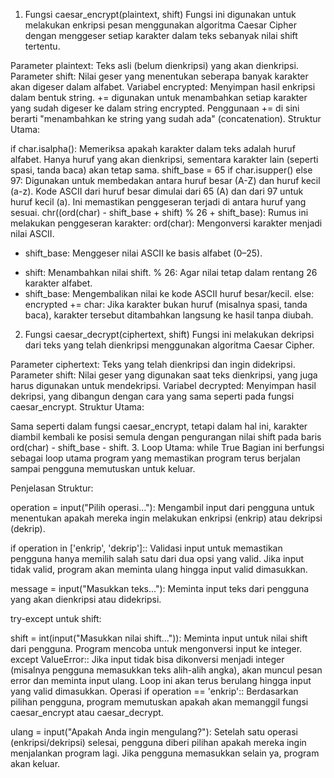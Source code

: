 1. Fungsi caesar_encrypt(plaintext, shift)
Fungsi ini digunakan untuk melakukan enkripsi pesan menggunakan algoritma Caesar Cipher dengan menggeser setiap karakter dalam teks sebanyak nilai shift tertentu.

Parameter plaintext: Teks asli (belum dienkripsi) yang akan dienkripsi.
Parameter shift: Nilai geser yang menentukan seberapa banyak karakter akan digeser dalam alfabet.
Variabel encrypted: Menyimpan hasil enkripsi dalam bentuk string. += digunakan untuk menambahkan setiap karakter yang sudah digeser ke dalam string encrypted. Penggunaan += di sini berarti "menambahkan ke string yang sudah ada" (concatenation).
Struktur Utama:

if char.isalpha(): Memeriksa apakah karakter dalam teks adalah huruf alfabet. Hanya huruf yang akan dienkripsi, sementara karakter lain (seperti spasi, tanda baca) akan tetap sama.
shift_base = 65 if char.isupper() else 97: Digunakan untuk membedakan antara huruf besar (A-Z) dan huruf kecil (a-z). Kode ASCII dari huruf besar dimulai dari 65 (A) dan dari 97 untuk huruf kecil (a). Ini memastikan penggeseran terjadi di antara huruf yang sesuai.
chr((ord(char) - shift_base + shift) % 26 + shift_base): Rumus ini melakukan penggeseran karakter:
ord(char): Mengonversi karakter menjadi nilai ASCII.
- shift_base: Menggeser nilai ASCII ke basis alfabet (0–25).
+ shift: Menambahkan nilai shift.
% 26: Agar nilai tetap dalam rentang 26 karakter alfabet.
+ shift_base: Mengembalikan nilai ke kode ASCII huruf besar/kecil.
else: encrypted += char: Jika karakter bukan huruf (misalnya spasi, tanda baca), karakter tersebut ditambahkan langsung ke hasil tanpa diubah.
2. Fungsi caesar_decrypt(ciphertext, shift)
Fungsi ini melakukan dekripsi dari teks yang telah dienkripsi menggunakan algoritma Caesar Cipher.

Parameter ciphertext: Teks yang telah dienkripsi dan ingin didekripsi.
Parameter shift: Nilai geser yang digunakan saat teks dienkripsi, yang juga harus digunakan untuk mendekripsi.
Variabel decrypted: Menyimpan hasil dekripsi, yang dibangun dengan cara yang sama seperti pada fungsi caesar_encrypt.
Struktur Utama:

Sama seperti dalam fungsi caesar_encrypt, tetapi dalam hal ini, karakter diambil kembali ke posisi semula dengan pengurangan nilai shift pada baris ord(char) - shift_base - shift.
3. Loop Utama: while True
Bagian ini berfungsi sebagai loop utama program yang memastikan program terus berjalan sampai pengguna memutuskan untuk keluar.

Penjelasan Struktur:

operation = input("Pilih operasi..."): Mengambil input dari pengguna untuk menentukan apakah mereka ingin melakukan enkripsi (enkrip) atau dekripsi (dekrip).

if operation in ['enkrip', 'dekrip']:: Validasi input untuk memastikan pengguna hanya memilih salah satu dari dua opsi yang valid. Jika input tidak valid, program akan meminta ulang hingga input valid dimasukkan.

message = input("Masukkan teks..."): Meminta input teks dari pengguna yang akan dienkripsi atau didekripsi.

try-except untuk shift:

shift = int(input("Masukkan nilai shift...")): Meminta input untuk nilai shift dari pengguna. Program mencoba untuk mengonversi input ke integer.
except ValueError:: Jika input tidak bisa dikonversi menjadi integer (misalnya pengguna memasukkan teks alih-alih angka), akan muncul pesan error dan meminta input ulang. Loop ini akan terus berulang hingga input yang valid dimasukkan.
Operasi if operation == 'enkrip':: Berdasarkan pilihan pengguna, program memutuskan apakah akan memanggil fungsi caesar_encrypt atau caesar_decrypt.

ulang = input("Apakah Anda ingin mengulang?"): Setelah satu operasi (enkripsi/dekripsi) selesai, pengguna diberi pilihan apakah mereka ingin menjalankan program lagi. Jika pengguna memasukkan selain ya, program akan keluar.
